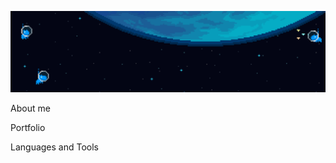 ![Header](https://github.com/Noyan-K/Noyan-K/blob/main/assets/E8mi.gif)

About me

Portfolio

Languages and Tools